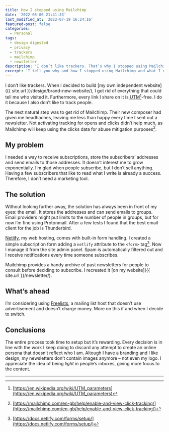 ```yaml
---
title: How I stopped using Mailchimp
date: '2022-05-06 21:41:33'
last_modified_at: '2022-07-19 16:24:16'
featured-post: false
categories:
  - Personal
tags:
  - design digested
  - privacy
  - trackers
  - mailchimp
  - newsletter
description: 'I don’t like trackers. That’s why I stopped using Mailchimp. I tell you why and how I stopped using Mailchimp and what I did instead.'
excerpt: 'I tell you why and how I stopped using Mailchimp and what I did instead.'
---
```

I don’t like trackers. When I decided to build [my own independent website]({{ site.url }}/design/brand-new-website/), I got rid of everything that could tell me who visited it. Furthermore, every link I share on it is <abbr title="Urchin Tracking Module">UTM</abbr>[^utm]-free. I do it because I also don’t like to track people. 

The next natural step was to get rid of Mailchimp. Their new composer had given me headhaches, leaving me less than happy every time I sent out a newsletter. Not activating tracking for opens and clicks didn’t help much, as Mailchimp will keep using the clicks data for abuse mitigation purposes[^mailchimp-trackers].

## My problem

I needed a way to receive subscriptions, store the subscribers’ addresses and send emails to those addresses. It doesn’t interest me to grow exponentially. I’m glad when people subscribe, but I don’t sell anything. Having a few subscribers that like to read what I write is already a success. Therefore, I don’t need a marketing tool.

## The solution

Without looking further away, the solution has always been in front of my eyes: the email. It stores the addresses and can send emails to groups. Email providers might put limits to the number of people in groups, but for now I’m fine using Protonmail. After a few tests I found that the best email client for the job is Thunderbird.

[Netlify](https://www.netlify.com/), my web hosting, comes with built-in form handling. I created a simple subscription form  adding a `netlify` attribute to the `<form>` tag[^netlify-forms].  Now I manage it from the site admin panel. Spam is automatically filtered out and I receive notifications every time someone subscribes. 

Mailchimp provides a handy archive of past newsletters for people to consult before deciding to subscribe. I recreated it [on my website]({{ site.url }}/newsletter/). 

## What’s ahead

I’m considering using [Freelists](https://www.freelists.org/), a mailing list host that doesn’t use advertisement and doesn’t charge money. More on this if and when I decide to switch. 

## Conclusions

The entire process took time to setup but it’s rewarding. Every decision is in line with the work I keep doing to discard any attempt to create an online persona that doesn’t reflect who I am. Altough I have a branding and I like design, my newsletters don’t contain images anymore – not even my logo. I appreciate the idea of being _light_ in people’s inboxes, giving more focus to the content. 

---

[^utm]: [https://en.wikipedia.org/wiki/UTM_parameters](https://en.wikipedia.org/wiki/UTM_parameters)
[^mailchimp-trackers]: [https://mailchimp.com/en-gb/help/enable-and-view-click-tracking/](https://mailchimp.com/en-gb/help/enable-and-view-click-tracking/)
[^netlify-forms]: [https://docs.netlify.com/forms/setup/](https://docs.netlify.com/forms/setup/)